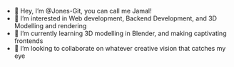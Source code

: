 - 👋 Hey, I’m @Jones-Git, you can call me Jamal!
- 👀 I’m interested in Web development, Backend Development, and 3D Modelling and rendering
- 🌱 I’m currently learning 3D modelling in Blender, and making captivating frontends
- 💞️ I’m looking to collaborate on whatever creative vision that catches my eye

<!---
Jones-Git/Jones-Git is a ✨ special ✨ repository because its `README.md` (this file) appears on your GitHub profile.
You can click the Preview link to take a look at your changes.
--->
